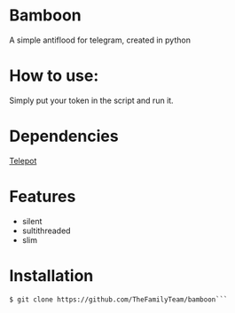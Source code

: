 # Bamboon
A simple antiflood for telegram, created in python

# How to use:
Simply put your token in the script and run it.

# Dependencies
[Telepot](https://github.com/nickoala/telepot)

# Features
* silent
* sultithreaded
* slim

# Installation
```$ pip install telepot
$ git clone https://github.com/TheFamilyTeam/bamboon```

